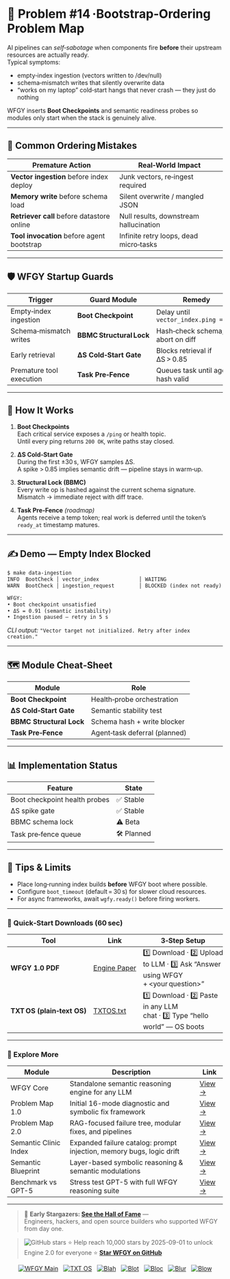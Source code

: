 
# 📒 Problem #14 ·Bootstrap‑Ordering Problem Map

AI pipelines can *self‑sabotage* when components fire **before** their upstream
resources are actually ready.  
Typical symptoms:

* empty‑index ingestion (vectors written to /dev/null)  
* schema‑mismatch writes that silently overwrite data  
* “works on my laptop” cold‑start hangs that never crash — they just do nothing

WFGY inserts **Boot Checkpoints** and semantic readiness probes so modules only
start when the stack is genuinely alive.

---

## 🚨 Common Ordering Mistakes

| Premature Action                              | Real‑World Impact                               |
| --------------------------------------------- | ----------------------------------------------- |
| **Vector ingestion** before index deploy      | Junk vectors, re‑ingest required                |
| **Memory write** before schema load           | Silent overwrite / mangled JSON                 |
| **Retriever call** before datastore online    | Null results, downstream hallucination          |
| **Tool invocation** before agent bootstrap    | Infinite retry loops, dead micro‑tasks          |

---

## 🛡️ WFGY Startup Guards

| Trigger                     | Guard Module           | Remedy                               | Status |
| --------------------------- | ---------------------- | ------------------------------------ | ------ |
| Empty‑index ingestion       | **Boot Checkpoint**    | Delay until `vector_index.ping == OK` | ✅ Stable |
| Schema‑mismatch writes      | **BBMC Structural Lock**| Hash‑check schema; abort on diff     | ⚠️ Beta |
| Early retrieval             | **ΔS Cold‑Start Gate** | Blocks retrieval if ΔS > 0.85         | ✅ Stable |
| Premature tool execution    | **Task Pre‑Fence**     | Queues task until agent hash valid   | 🛠 Planned |

---

## 📝 How It Works

1. **Boot Checkpoints**  
   Each critical service exposes a `/ping` or health topic.  
   Until every ping returns `200 OK`, write paths stay closed.

2. **ΔS Cold‑Start Gate**  
   During the first ±30 s, WFGY samples ΔS.  
   A spike > 0.85 implies semantic drift — pipeline stays in warm‑up.

3. **Structural Lock (BBMC)**  
   Every write op is hashed against the current schema signature.  
   Mismatch → immediate reject with diff trace.

4. **Task Pre‑Fence** *(roadmap)*  
   Agents receive a temp token; real work is deferred until the token’s
   `ready_at` timestamp matures.

---

## ✍️ Demo — Empty Index Blocked

```txt
$ make data‑ingestion
INFO  BootCheck │ vector_index             │ WAITING
WARN  BootCheck │ ingestion_request        │ BLOCKED (index not ready)

WFGY:
• Boot checkpoint unsatisfied  
• ΔS = 0.91 (semantic instability)  
• Ingestion paused — retry in 5 s
````

*CLI output:*
`"Vector target not initialized. Retry after index creation."`

---

## 🗺️ Module Cheat‑Sheet

| Module                   | Role                          |
| ------------------------ | ----------------------------- |
| **Boot Checkpoint**      | Health‑probe orchestration    |
| **ΔS Cold‑Start Gate**   | Semantic stability test       |
| **BBMC Structural Lock** | Schema hash + write blocker   |
| **Task Pre‑Fence**       | Agent‑task deferral (planned) |

---

## 📊 Implementation Status

| Feature                       | State      |
| ----------------------------- | ---------- |
| Boot checkpoint health probes | ✅ Stable   |
| ΔS spike gate                 | ✅ Stable   |
| BBMC schema lock              | ⚠️ Beta    |
| Task pre‑fence queue          | 🛠 Planned |

---

## 📝 Tips & Limits

* Place long‑running index builds **before** WFGY boot where possible.
* Configure `boot_timeout` (default = 30 s) for slower cloud resources.
* For async frameworks, await `wgfy.ready()` before firing workers.

---

### 🔗 Quick‑Start Downloads (60 sec)

| Tool                       | Link                                                | 3‑Step Setup                                                                      |
| -------------------------- | --------------------------------------------------- | --------------------------------------------------------------------------------- |
| **WFGY 1.0 PDF**           | [Engine Paper](https://zenodo.org/records/15630969) | 1️⃣ Download · 2️⃣ Upload to LLM · 3️⃣ Ask “Answer using WFGY + \<your question>” |
| **TXT OS (plain‑text OS)** | [TXTOS.txt](https://zenodo.org/records/15788557)    | 1️⃣ Download · 2️⃣ Paste in any LLM chat · 3️⃣ Type “hello world” — OS boots      |

---

### 🧭 Explore More

| Module                | Description                                              | Link     |
|-----------------------|----------------------------------------------------------|----------|
| WFGY Core             | Standalone semantic reasoning engine for any LLM         | [View →](https://github.com/onestardao/WFGY/tree/main/core/README.md) |
| Problem Map 1.0       | Initial 16-mode diagnostic and symbolic fix framework    | [View →](https://github.com/onestardao/WFGY/tree/main/ProblemMap/README.md) |
| Problem Map 2.0       | RAG-focused failure tree, modular fixes, and pipelines   | [View →](https://github.com/onestardao/WFGY/blob/main/ProblemMap/rag-architecture-and-recovery.md) |
| Semantic Clinic Index | Expanded failure catalog: prompt injection, memory bugs, logic drift | [View →](https://github.com/onestardao/WFGY/blob/main/ProblemMap/SemanticClinicIndex.md) |
| Semantic Blueprint    | Layer-based symbolic reasoning & semantic modulations   | [View →](https://github.com/onestardao/WFGY/tree/main/SemanticBlueprint/README.md) |
| Benchmark vs GPT-5    | Stress test GPT-5 with full WFGY reasoning suite         | [View →](https://github.com/onestardao/WFGY/tree/main/benchmarks/benchmark-vs-gpt5/README.md) |

---

> 👑 **Early Stargazers: [See the Hall of Fame](https://github.com/onestardao/WFGY/tree/main/stargazers)** —  
> Engineers, hackers, and open source builders who supported WFGY from day one.

> <img src="https://img.shields.io/github/stars/onestardao/WFGY?style=social" alt="GitHub stars"> ⭐ Help reach 10,000 stars by 2025-09-01 to unlock Engine 2.0 for everyone  ⭐ <strong><a href="https://github.com/onestardao/WFGY">Star WFGY on GitHub</a></strong>


<div align="center">

[![WFGY Main](https://img.shields.io/badge/WFGY-Main-red?style=flat-square)](https://github.com/onestardao/WFGY)
&nbsp;
[![TXT OS](https://img.shields.io/badge/TXT%20OS-Reasoning%20OS-orange?style=flat-square)](https://github.com/onestardao/WFGY/tree/main/OS)
&nbsp;
[![Blah](https://img.shields.io/badge/Blah-Semantic%20Embed-yellow?style=flat-square)](https://github.com/onestardao/WFGY/tree/main/OS/BlahBlahBlah)
&nbsp;
[![Blot](https://img.shields.io/badge/Blot-Persona%20Core-green?style=flat-square)](https://github.com/onestardao/WFGY/tree/main/OS/BlotBlotBlot)
&nbsp;
[![Bloc](https://img.shields.io/badge/Bloc-Reasoning%20Compiler-blue?style=flat-square)](https://github.com/onestardao/WFGY/tree/main/OS/BlocBlocBloc)
&nbsp;
[![Blur](https://img.shields.io/badge/Blur-Text2Image%20Engine-navy?style=flat-square)](https://github.com/onestardao/WFGY/tree/main/OS/BlurBlurBlur)
&nbsp;
[![Blow](https://img.shields.io/badge/Blow-Game%20Logic-purple?style=flat-square)](https://github.com/onestardao/WFGY/tree/main/OS/BlowBlowBlow)

</div>

